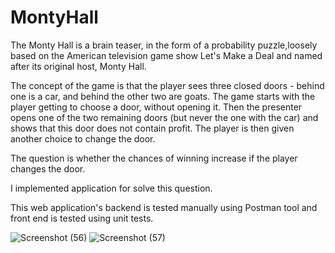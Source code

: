# MontyHall
The Monty Hall is a brain teaser, in the form of a probability puzzle,loosely based on the American television game show Let's Make a Deal and named after its original host, Monty Hall.

The concept of the game is that the player sees three closed doors - behind one is a car, and behind the other two are goats. The game starts with the player getting to choose a door, without opening it. Then the presenter opens one of the two remaining doors (but never the one with the car) and shows that this door does not contain profit. The player is then given another choice to change the door.

The question is whether the chances of winning increase if the player changes the door.

I implemented application for solve this question.

This web application's backend is tested manually using Postman tool and front end is tested using unit tests.


![Screenshot (56)](https://github.com/Buddhi-Ravihansa/MontyHall/assets/68497399/8bff7013-6eab-4058-9ac6-8aa9ede774c3)
![Screenshot (57)](https://github.com/Buddhi-Ravihansa/MontyHall/assets/68497399/f1b9552a-8fec-4e0d-9b8c-345916d20ae5)
